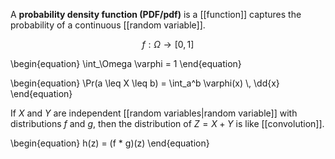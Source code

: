 A **probability density function (PDF/pdf)** is a [[function]] captures the probability of a continuous [[random variable]].

$$
f : \Omega \to [0, 1]
$$

\begin{equation}
\int_\Omega \varphi = 1
\end{equation}

\begin{equation}
\Pr(a \leq X \leq b) = \int_a^b \varphi(x) \\, \dd{x}
\end{equation}

If $X$ and $Y$ are independent [[random variables|random variable]] with distributions $f$ and $g$, then the distribution of $Z=X+Y$ is like [[convolution]].

\begin{equation}
h(z) = (f * g)(z)
\end{equation}